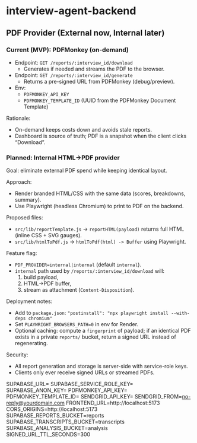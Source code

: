 # interview-agent-backend
## PDF Provider (External now, Internal later)

### Current (MVP): PDFMonkey (on-demand)
- Endpoint: `GET /reports/:interview_id/download`
  - Generates if needed and streams the PDF to the browser.
- Endpoint: `GET /reports/:interview_id/generate`
  - Returns a pre-signed URL from PDFMonkey (debug/preview).
- Env:
  - `PDFMONKEY_API_KEY`
  - `PDFMONKEY_TEMPLATE_ID` (UUID from the PDFMonkey Document Template)

Rationale:
- On-demand keeps costs down and avoids stale reports.
- Dashboard is source of truth; PDF is a snapshot when the client clicks “Download”.

### Planned: Internal HTML→PDF provider
Goal: eliminate external PDF spend while keeping identical layout.

Approach:
- Render branded HTML/CSS with the same data (scores, breakdowns, summary).
- Use Playwright (headless Chromium) to print to PDF on the backend.

Proposed files:
- `src/lib/reportTemplate.js` → `reportHTML(payload)` returns full HTML (inline CSS + SVG gauges).
- `src/lib/htmlToPdf.js` → `htmlToPdf(html) -> Buffer` using Playwright.

Feature flag:
- `PDF_PROVIDER=internal|internal` (default `internal`).
- `internal` path used by `/reports/:interview_id/download` will:
  1) build payload,
  2) HTML→PDF buffer,
  3) stream as attachment (`Content-Disposition`).

Deployment notes:
- Add to `package.json`: `"postinstall": "npx playwright install --with-deps chromium"`
- Set `PLAYWRIGHT_BROWSERS_PATH=0` in env for Render.
- Optional caching: compute a `fingerprint` of payload; if an identical PDF exists in a private `reports/` bucket, return a signed URL instead of regenerating.

Security:
- All report generation and storage is server-side with service-role keys.
- Clients only ever receive signed URLs or streamed PDFs.

SUPABASE_URL=
SUPABASE_SERVICE_ROLE_KEY=
SUPABASE_ANON_KEY=
PDFMONKEY_API_KEY=
PDFMONKEY_TEMPLATE_ID=
SENDGRID_API_KEY=
SENDGRID_FROM=no-reply@yourdomain.com
FRONTEND_URL=http://localhost:5173
CORS_ORIGINS=http://localhost:5173
SUPABASE_REPORTS_BUCKET=reports
SUPABASE_TRANSCRIPTS_BUCKET=transcripts
SUPABASE_ANALYSIS_BUCKET=analysis
SIGNED_URL_TTL_SECONDS=300
